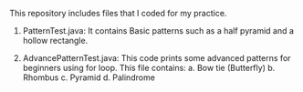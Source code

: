 This repository includes files that I coded for my practice.

1. PatternTest.java: It contains Basic patterns such as a half pyramid and a hollow rectangle.

2. AdvancePatternTest.java: This code prints some advanced patterns for beginners using for loop. This file contains: 
  a. Bow tie (Butterfly)
  b. Rhombus
  c. Pyramid
  d. Palindrome
